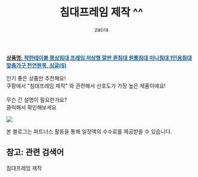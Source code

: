 ﻿---
layout: post
title:  "침대프레임 제작 ^^"
author: zacra
categories: [ 아이템 ]
tags: [침대프레임 제작]
image: https://static.coupangcdn.com/image/vendor_inventory/289f/f1e65154e5abf8eadf2ec9a91841af230ea63b9d1cf7ed2637680db7d562.jpg 
description: "쿠팡에서 침대프레임 제작 관련 키워드로 가장 고객 선호도가 높은 제품이랍니다."
rating: 4.5
---

<a href="https://link.coupang.com/re/AFFSDP?lptag=AF8407795&pageKey=175256591&itemId=500845523&vendorItemId=4277436265&traceid=V0-153-51c88fc756724b86"><b>상품명: <font color='#01579B'>착한테이블 평상침대 프레임 저상형 깔판 퀸침대 원룸침대 미니침대 1인용침대 맞춤가구 천연원목, 싱글(S)</font></b></a>

인기 좋은 상품만 추천해요!<br/>
쿠팡에서 "침대프레임 제작" 와 관련해서 선호도가 가장 높은 제품이에요!<br/><br/>
무슨 긴 설명이 필요한가요?  
클릭해서 확인해보세요


<a href="https://link.coupang.com/re/AFFSDP?lptag=AF8407795&pageKey=175256591&itemId=500845523&vendorItemId=4277436265&traceid=V0-153-51c88fc756724b86"><img src="https://thumbnail10.coupangcdn.com/thumbnails/remote/q89/image/vendor_inventory/43f6/6330aca45d569f198d1610a26dd83f7e7e6f215a274f3452f8d5de62f5b3.jpg"></a> 

본 블로그는 파트너스 활동을 통해 일정액의 수수료를 제공받을 수 있습니다.

## 참고: 관련 검색어    
침대프레임 제작
